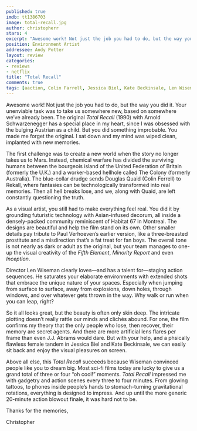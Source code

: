 ```yaml
---
published: true
imdb: tt1386703
image: total-recall.jpg
author: christopherr
stars: 4
excerpt: "Awesome work! Not just the job you had to do, but the way you did it. Your unenviable task was to take us somewhere new, based on somewhere we&rsquo;ve already been. "
position: Environment Artist
addressee: Andy Potter
layout: review
categories:
- reviews
- netflix
title: "Total Recall"
comments: true
tags: [aaction, Colin Farrell, Jessica Biel, Kate Beckinsale, Len Wiseman, Philip K. Dick, Remake, sci-fi, Total recall, Uncategorized]
---
```

<p>Awesome work! Not just the job you had to do, but the way you did it. Your unenviable task was to take us somewhere new, based on somewhere we&rsquo;ve already been. The original <em>Total Recall</em> (1990) with Arnold Schwarzenegger has a special place in my heart, since I was obsessed with the bulging Austrian as a child. But you did something improbable. You made me forget the original. I sat down and my mind was wiped clean, implanted with new memories.</p>
<p>The first challenge was to create a new world when the story no longer takes us to Mars. Instead, chemical warfare has divided the surviving humans between the bourgeois island of the United Federation of Britain (formerly the U.K.) and a worker-based hellhole called The Colony (formerly Australia). The blue-collar drudge sends Douglas Quaid (Colin Ferrell) to Rekall, where fantasies can be technologically transformed into real memories. Then all hell breaks lose, and we, along with Quaid, are left constantly questioning the truth.</p>
<p>As a visual artist, you still had to make everything feel real. You did it by grounding futuristic technology with Asian-infused decorum, all inside a densely-packed community reminiscent of Habitat 67 in Montreal. The designs are beautiful and help the film stand on its own. Other smaller details pay tribute to Paul Verhoeven&rsquo;s earlier version, like a three-breasted prostitute and a misdirection that&rsquo;s a fat treat for fan boys. The overall tone is not nearly as dark or adult as the original, but your team manages to one-up the visual creativity of the <em>Fifth Element</em>, <em>Minority Report</em> and even <em>Inception</em>.</p>
<p>Director Len Wiseman clearly loves&shy;&mdash;and has a talent for&mdash;staging action sequences. He saturates your elaborate environments with extended shots that embrace the unique nature of your spaces. Especially when jumping from surface to surface, away from explosions, down holes, through windows, and over whatever gets thrown in the way. Why walk or run when you can leap, right?</p>
<p>So it all looks great, but the beauty is often only skin deep. The intricate plotting doesn&rsquo;t really rattle our minds and clich&eacute;s abound. For one, the film confirms my theory that the only people who lose, then recover, their memory are secret agents. And there are more artificial lens flares per frame than even J.J. Abrams would dare. But with your help, and a phsically flawless female tandem in Jessica Biel and Kate Beckinsale, we can easily sit back and enjoy the visual pleasures on screen.</p>
<p>Above all else, this <em>Total Recall</em> succeeds because Wiseman convinced people like you to dream big. Most sci-fi films today are lucky to give us a grand total of three or four &ldquo;oh cool!&rdquo; moments. <em>Total Recall </em>impressed me with gadgetry and action scenes every three to four minutes. From glowing tattoos, to phones inside people&rsquo;s hands to stomach-turning gravitational rotations, everything is designed to impress. And up until the more generic 20-minute action blowout finale, it was hard not to be.</p>
<p>Thanks for the memories,</p>
<p>Christopher</p>

